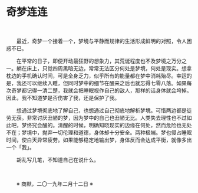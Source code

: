 # 奇梦连连

&emsp;&emsp;

&emsp;&emsp;最近，奇梦一个接着一个，梦境与平静而规律的生活形成鲜明的对照，令人困惑不已。

&emsp;&emsp;在平常的日子，即便开动最狂野的想象力，其荒诞程度也不及梦境之万分之一。躺在床上，只觉四周黑暗无边，常常无法区分何处是梦境，何处是现实。想拿枕边的手机确认时间，可是全身乏力，似乎所有的能量都在梦中消耗殆尽。幸运的是，我还可以继续入睡，但同时梦中的细节在醒来之后也就忘得七零八落。如果每次奇梦都记得一清二楚，我就会把睡眠视作自己的敌人，那样的话身体就会垮掉。因此，我不知道梦是否伤害了我，还是保护了我。

&emsp;&emsp;想通过梦境彻底地了解自己，也想通过自己彻底地解析梦境。可惜两边都是徒劳无获。非常讨厌丑陋的梦，因为梦中的自己也丑陋无比。人类失去理性也不过如此吧，梦终究会醒的。清醒的时候，明确知晓现实的边缘在何处，然而危险也无处不在；梦境中，抛弃一切伦理和道德，身体却十分安全。两种极端。梦也侵占睡眠时间，使白天异常疲劳。如果能够稳定地输出梦，身体反而会达成平衡，就像多出一个「我」。

&emsp;&emsp;胡乱写几笔，不知道自己在说什么。

&emsp;&emsp;

&emsp;&emsp;※ 商默，二〇一九年二月十二日 ※